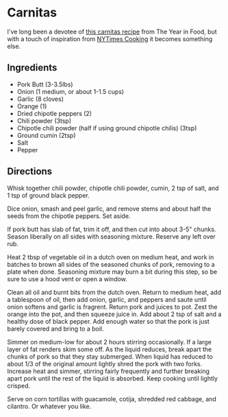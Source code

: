 # Carnitas
I've long been a devotee of [this carnitas recipe](http://theyearinfood.com/2011/02/carnitas.html) from The Year in Food, but with a touch of inspiration from [NYTimes Cooking](http://cooking.nytimes.com/recipes/1012463-tacos-de-carnitas) it becomes something else.

## Ingredients
+ Pork Butt (3-3.5lbs)
+ Onion (1 medium, or about 1-1.5 cups)
+ Garlic (8 cloves)
+ Orange (1)
+ Dried chipotle peppers (2)
+ Chili powder (3tsp)
+ Chipotle chili powder (half if using ground chipotle chilis) (3tsp)
+ Ground cumin (2tsp)
+ Salt
+ Pepper

## Directions
Whisk together chili powder, chipotle chili powder, cumin, 2 tsp of salt, and 1 tsp of ground black pepper.

Dice onion, smash and peel garlic, and remove stems and about half the seeds from the chipotle peppers. Set aside.

If pork butt has slab of fat, trim it off, and then cut into about 3-5" chunks. Season liberally on all sides with seasoning mixture. Reserve any left over rub.

Heat 2 tbsp of vegetable oil in a dutch oven on medium heat, and work in batches to brown all sides of the seasoned chunks of pork, removing to a plate when done. Seasoning mixture may burn a bit during this step, so be sure to use a hood vent or open a window.

Clean all oil and burnt bits from the dutch oven. Return to medium heat, add a tablespoon of oil, then add onion, garlic, and peppers and saute until onion softens and garlic is fragrent. Return pork and juices to pot. Zest the orange into the pot, and then squeeze juice in. Add about 2 tsp of salt and a healthy dose of black pepper. Add enough water so that the pork is just barely covered and bring to a boil.

Simmer on medium-low for about 2 hours stirring occasionally. If a large layer of fat renders skim some off. As the liquid reduces, break apart the chunks of pork so that they stay submerged. When liquid has reduced to about 1/3 of the original amount lightly shred the pork with two forks. Increase heat and simmer, stirring fairly frequently and further breaking apart pork until the rest of the liquid is absorbed. Keep cooking until lightly crisped.

Serve on corn tortillas with guacamole, cotija, shredded red cabbage, and cilantro. Or whatever you like. 
